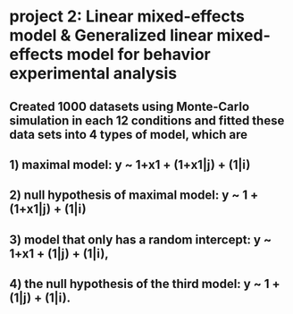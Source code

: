 # project 2: Linear mixed-effects model & Generalized linear mixed-effects model for behavior experimental analysis
## Created 1000 datasets using Monte-Carlo simulation in each 12 conditions and fitted these data sets into 4 types of model, which are 
## 1) maximal model: y ~ 1+x1 + (1+x1|j) + (1|i) 
## 2) null hypothesis of maximal model: y ~ 1 + (1+x1|j) + (1|i)
## 3) model that only has a random intercept: y ~ 1+x1 + (1|j) + (1|i), 
## 4) the null hypothesis of the third model: y ~ 1 + (1|j) + (1|i). 
